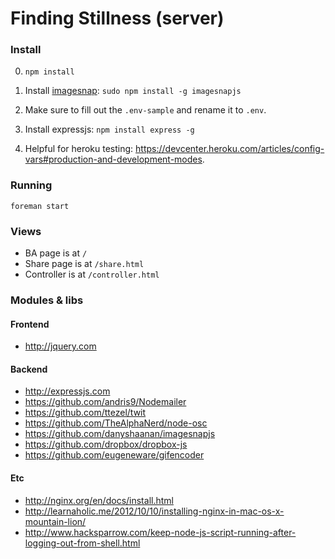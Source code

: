 # Finding Stillness (server)

### Install
0. `npm install`

1. Install [imagesnap](https://github.com/danyshaanan/imagesnapjs):
  `sudo npm install -g imagesnapjs`
  
2. Make sure to fill out the `.env-sample` and rename it to `.env`.

3. Install expressjs:
  `npm install express -g`

4. Helpful for heroku testing: https://devcenter.heroku.com/articles/config-vars#production-and-development-modes.

### Running

`foreman start`


### Views

* BA page is at `/`
* Share page is at `/share.html`
* Controller is at `/controller.html`



### Modules & libs

#### Frontend
* http://jquery.com

#### Backend
* http://expressjs.com
* https://github.com/andris9/Nodemailer
* https://github.com/ttezel/twit
* https://github.com/TheAlphaNerd/node-osc
* https://github.com/danyshaanan/imagesnapjs
* https://github.com/dropbox/dropbox-js
* https://github.com/eugeneware/gifencoder

#### Etc
* http://nginx.org/en/docs/install.html
* http://learnaholic.me/2012/10/10/installing-nginx-in-mac-os-x-mountain-lion/
* http://www.hacksparrow.com/keep-node-js-script-running-after-logging-out-from-shell.html